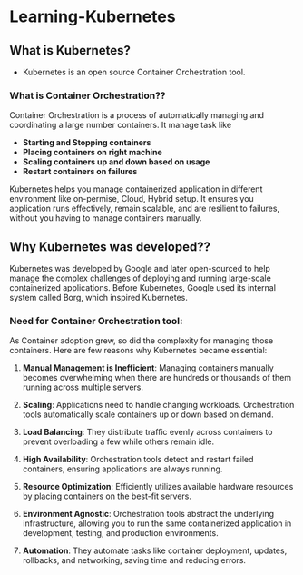 # Learning-Kubernetes

## What is Kubernetes?
- Kubernetes is an open source Container Orchestration tool.

### What is Container Orchestration??
Container Orchestration is a process of automatically managing and coordinating a large number containers. It manage task like
- **Starting and Stopping containers**
- **Placing containers on right machine**
- **Scaling containers up and down based on usage**
- **Restart containers on failures**

Kubernetes helps you manage containerized application in different environment like on-permise, Cloud, Hybrid setup. It ensures you application runs effectively, remain scalable, and are resilient to failures, without you having to manage containers manually.

## Why Kubernetes was developed??
Kubernetes was developed by Google and later open-sourced to help manage the complex challenges of deploying and running large-scale containerized applications. Before Kubernetes, Google used its internal system called Borg, which inspired Kubernetes.

### Need for Container Orchestration tool:
As Container adoption grew, so did the complexity for managing those containers. Here are few reasons why Kubernetes became essential:

1. **Manual Management is Inefficient**:
   Managing containers manually becomes overwhelming when there are hundreds or thousands of them running across multiple servers.

2. **Scaling**:
   Applications need to handle changing workloads. Orchestration tools automatically scale containers up or down based on demand.

3. **Load Balancing**:
   They distribute traffic evenly across containers to prevent overloading a few while others remain idle.

4. **High Availability**:
   Orchestration tools detect and restart failed containers, ensuring applications are always running.

5. **Resource Optimization**:
   Efficiently utilizes available hardware resources by placing containers on the best-fit servers.

6. **Environment Agnostic**:
   Orchestration tools abstract the underlying infrastructure, allowing you to run the same containerized application in development, testing, and production environments.

7. **Automation**:
   They automate tasks like container deployment, updates, rollbacks, and networking, saving time and reducing errors.


